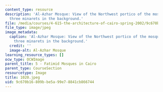 ```yaml
---
content_type: resource
description: 'Al-Azhar Mosque: View of the Northwest portico of the mosque with the
  three minarets in the background.'
file: /media/courses/4-615-the-architecture-of-cairo-spring-2002/9c670b16809bbe5a99e78841cb866744_1020.jpeg
file_type: image/jpeg
image_metadata:
  caption: 'Al-Azhar Mosque: View of the Northwest portico of the mosque with the
    three minarets in the background.'
  credit: ''
  image-alt: Al-Azhar Mosque
learning_resource_types: []
ocw_type: OCWImage
parent_title: 5 - Fatimid Mosques in Cairo
parent_type: CourseSection
resourcetype: Image
title: 1020.jpeg
uid: 9c670b16-809b-be5a-99e7-8841cb866744
---
```

